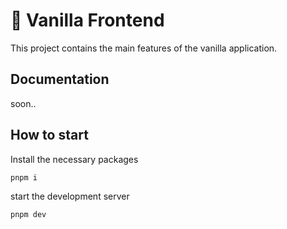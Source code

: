 # 🍦 Vanilla Frontend

This project contains the main features of the vanilla application.

## Documentation

soon..

## How to start

Install the necessary packages

```sh
pnpm i
```

start the development server

```sh
pnpm dev
```
